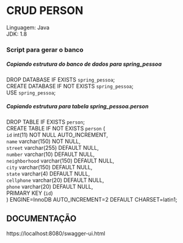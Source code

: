 # CRUD PERSON

Linguagem: Java</br>
JDK: 1.8</br>

### Script para gerar o banco

##### Copiando estrutura do banco de dados para spring_pessoa
DROP DATABASE IF EXISTS `spring_pessoa`;</br>
CREATE DATABASE IF NOT EXISTS `spring_pessoa`;</br>
USE `spring_pessoa`;</br>

##### Copiando estrutura para tabela spring_pessoa.person
DROP TABLE IF EXISTS `person`;</br>
CREATE TABLE IF NOT EXISTS `person` (</br>
  `id` int(11) NOT NULL AUTO_INCREMENT,</br>
  `name` varchar(150) NOT NULL,</br>
  `street` varchar(255) DEFAULT NULL,</br>
  `number` varchar(10) DEFAULT NULL,</br>
  `neighborhood` varchar(150) DEFAULT NULL,</br>
  `city` varchar(150) DEFAULT NULL,</br>
  `state` varchar(4) DEFAULT NULL,</br>
  `cellphone` varchar(20) DEFAULT NULL,</br>
  `phone` varchar(20) DEFAULT NULL,</br>
  PRIMARY KEY (`id`)</br>
) ENGINE=InnoDB AUTO_INCREMENT=2 DEFAULT CHARSET=latin1;</br>

## DOCUMENTAÇÃO

https://localhost:8080/swagger-ui.html


